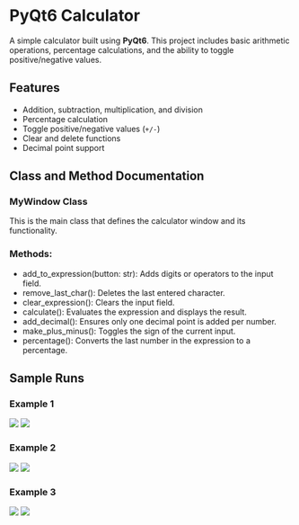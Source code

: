 # PyQt6 Calculator  

A simple calculator built using **PyQt6**. This project includes basic arithmetic operations, percentage calculations, and the ability to toggle positive/negative values.

## Features  
- Addition, subtraction, multiplication, and division  
- Percentage calculation  
- Toggle positive/negative values (`+/-`)  
- Clear and delete functions  
- Decimal point support  

## Class and Method Documentation
### MyWindow Class
This is the main class that defines the calculator window and its functionality.

### Methods:
- add_to_expression(button: str): Adds digits or operators to the input field.
- remove_last_char(): Deletes the last entered character.
- clear_expression(): Clears the input field.
- calculate(): Evaluates the expression and displays the result.
- add_decimal(): Ensures only one decimal point is added per number.
- make_plus_minus(): Toggles the sign of the current input.
- percentage(): Converts the last number in the expression to a percentage.

## Sample Runs

### Example 1
![](images/sample1.1.png)
![](images/sample1.png)

### Example 2
![](images/sample2.png)
![](images/sample2.1.png)
  
### Example 3
![](images/sample3.png)
![](images/sample3.1.png)



